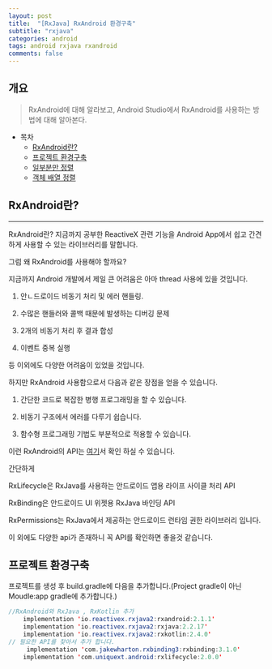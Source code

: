 ```yaml
---
layout: post
title:  "[RxJava] RxAndroid 환경구축"
subtitle: "rxjava"
categories: android
tags: android rxjava rxandroid  
comments: false
---
```



## 개요
> RxAndroid에 대해 알라보고, Android Studio에서 RxAndroid를 사용하는 방법에 대해 알아본다.
  
- 목차
	- [RxAndroid란?](#rxandroid란) 
	- [프로젝트 환경구축](#프로젝트-환경구축)
	- [일부분만 정렬](#일부분만-정렬)
	- [객체 배열 정렬](#객체-배열-정렬)
	
 
## RxAndroid란?
---
RxAndroid란? 지금까지 공부한 ReactiveX 관련 기능을 Android App에서 쉽고 간견하게 사용할 수 있는 라이브러리를 말합니다.

 

그럼 왜 RxAndroid를 사용해야 할까요?

 

지금까지 Android 개발에서 제일 큰 어려움은 아마 thread 사용에 있을 것입니다.

1. 안ㄴ드로이드 비동기 처리 및 에러 핸들링.

2. 수많은 핸들러와 콜백 때문에 발생하는 디버깅 문제

3. 2개의 비동기 처리 후 결과 합성

4. 이벤트 중복 실행 

 

등 이외에도 다양한 어려움이 있었을 것입니다.

하지만 RxAndroid 사용함으로서 다음과 같은 장점을 얻을 수 있습니다.

1. 간단한 코드로 복잡한 병행 프로그래밍을 할 수 있습니다.

2. 비동기 구조에서 에러를 다루기 쉽습니다.

3. 함수형 프로그래밍 기법도 부분적으로 적용할 수 있습니다.

 

이런 RxAndroid의 API는 [여기](https://github.com/Reactivex/Rxandroid/wiki)서 확인 하실 수 있습니다.

간단하게

RxLifecycle은 RxJava를 사용하는 안드로이드 앱용 라이프 사이클 처리 API

RxBinding은 안드로이드 UI 위젯용 RxJava 바인딩 API

RxPermissions는 RxJava에서 제공하는 안드로이드 런타임 권한 라이브러리 입니다.

이 외에도 다양한 api가 존재하니 꼭 API를 확인하면 좋을것 같습니다.


## 프로젝트 환경구축
프로젝트를 생성 후 build.gradle에 다음을 추가합니다.(Project gradle이 아닌 Moudle:app gradle에 추가합니다.)

```java
//RxAndroid와 RxJava , RxKotlin 추가
    implementation 'io.reactivex.rxjava2:rxandroid:2.1.1'
    implementation 'io.reactivex.rxjava2:rxjava:2.2.17'
    implementation 'io.reactivex.rxjava2:rxkotlin:2.4.0'
// 필요한 API를 찾아서 추가 합니다.
     implementation 'com.jakewharton.rxbinding3:rxbinding:3.1.0'
    implementation 'com.uniquext.android:rxlifecycle:2.0.0'
```
```